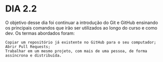# DIA 2.2
O objetivo desse dia foi continuar a introdução do Git e GitHub ensinando os principais comandos que irão ser utilizados ao longo do curso e como dev.
Os termas abordados foram:

    Copiar um repositório já existente no GitHub para o seu computador;
    Abrir Pull Requests;
    Trabalhar em um mesmo projeto, com mais de uma pessoa, de forma assíncrona e distribuída.



